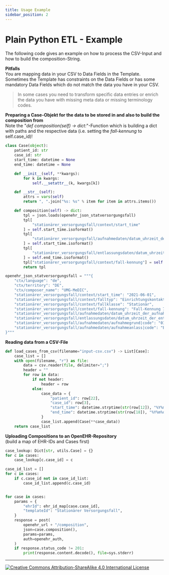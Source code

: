```yaml
---
title: Usage Example
sidebar_position: 2
---
```


# Plain Python ETL - Example

The following code gives an example on how to process the CSV-Input and how to build the composition-String.

**Pitfalls**  
You are mapping data in your CSV to Data Fields in the Template. Sometimes the Template has constraints on the Data Fields or has some mandatory Data Fields which do not match the data you have in your CSV. 

> In some cases you need to transform specific data entries or enrich the data you have with missing meta data or missing terminology codes.

**Preparing a Case-Objekt for the data to be stored in and also to build the composition from**  
Note the "_def composition(self) -> dict:_"-Function which is building a dict with paths and the respective data (i.e. setting the _fall-kennung_ to self.case_id)!

```python
class Case(object):
    patient_id: str
    case_id: str
    start_time: datetime = None
    end_time: datetime = None

    def __init__(self, **kwargs):
        for k in kwargs:
            self.__setattr__(k, kwargs[k])

    def __str__(self):
        attrs = vars(self)
        return ", ".join("%s: %s" % item for item in attrs.items())

    def composition(self) -> dict:
        tpl = json.loads(openehr_json_statversorgungsfall)
        tpl[
            "stationärer_versorgungsfall/context/start_time"
        ] = self.start_time.isoformat()
        tpl[
            "stationärer_versorgungsfall/aufnahmedaten/datum_uhrzeit_der_aufnahme"
        ] = self.start_time.isoformat()
        tpl[
            "stationärer_versorgungsfall/entlassungsdaten/datum_uhrzeit_der_entlassung"
        ] = self.end_time.isoformat()
        tpl["stationärer_versorgungsfall/context/fall-kennung"] = self.case_id
        return tpl

openehr_json_statversorgungsfall = """{
    "ctx/language": "de",
    "ctx/territory": "DE",
    "ctx/composer_name": "UMG-MeDIC",
    "stationärer_versorgungsfall/context/start_time": "2021-06-01",
    "stationärer_versorgungsfall/context/falltyp": "Einrichtungskontakt",
    "stationärer_versorgungsfall/context/fallklasse": "Stationär",
    "stationärer_versorgungsfall/context/fall-kennung": "Fall-Kennung 76",
    "stationärer_versorgungsfall/aufnahmedaten/datum_uhrzeit_der_aufnahme": "2021-06-03T11:30:16.658Z",
    "stationärer_versorgungsfall/entlassungsdaten/datum_uhrzeit_der_entlassung": "2021-06-03T11:30:16.658Z",
    "stationärer_versorgungsfall/aufnahmedaten/aufnahmegrund|code": "01",
    "stationärer_versorgungsfall/aufnahmedaten/aufnahmeanlass|code": "E"
}"""

```

**Reading data from a CSV-File**  
```python
def load_cases_from_csv(filename="input-csv.csv") -> List[Case]:
    case_list = []
    with open(filename, "r") as file:
        data = csv.reader(file, delimiter=";")
        header = ""
        for row in data:
            if not header:
                header = row
            else:
                case_data = {
                    "patient_id": row[22],
                    "case_id": row[3],
                    "start_time": datetime.strptime(str(row[12]), "%Y%m%d%H%M"),
                    "end_time": datetime.strptime(str(row[18]), "%Y%m%d%H%M"),
                }
                case_list.append(Case(**case_data))
    return case_list
```

**Uploading Compositions to an OpenEHR-Repository**  
(build a map of EHR-IDs and Cases first)
```python
case_lookup: Dict[str, utils.Case] = {}
for c in cases:
    case_lookup[c.case_id] = c

case_id_list = []
for c in cases:
    if c.case_id not in case_id_list:
        case_id_list.append(c.case_id)


for case in cases:
    params = {
        "ehrId": ehr_id_map[case.case_id],
        "templateId": "Stationärer Versorgungsfall",
    }
    response = post(
        openehr_url + "/composition",
        json=case.composition(),
        params=params,
        auth=openehr_auth,
    )
    if response.status_code != 201:
        print(response.content.decode(), file=sys.stderr)

```

---
[![Creative Commons Attribution-ShareAlike 4.0 International License](https://i.creativecommons.org/l/by-sa/4.0/88x31.png "Creative Commons Attribution-ShareAlike 4.0 International License")](http://creativecommons.org/licenses/by-sa/4.0/)